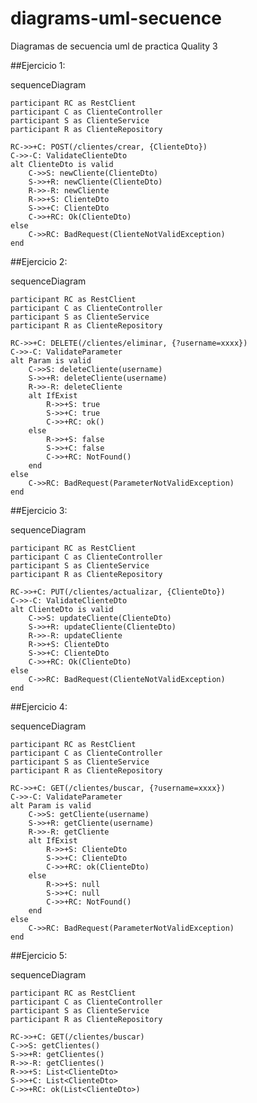 # diagrams-uml-secuence
Diagramas de secuencia uml de practica Quality 3



##Ejercicio 1:

sequenceDiagram

    participant RC as RestClient
    participant C as ClienteController
    participant S as ClienteService
    participant R as ClienteRepository 

    RC->>+C: POST(/clientes/crear, {ClienteDto})
    C->>-C: ValidateClienteDto
    alt ClienteDto is valid
        C->>S: newCliente(ClienteDto)
        S->>+R: newCliente(ClienteDto)
        R->>-R: newCliente
        R->>+S: ClienteDto
        S->>+C: ClienteDto
        C->>+RC: Ok(ClienteDto)
    else
        C->>RC: BadRequest(ClienteNotValidException)
    end


##Ejercicio 2:

sequenceDiagram

    participant RC as RestClient
    participant C as ClienteController
    participant S as ClienteService
    participant R as ClienteRepository 

    RC->>+C: DELETE(/clientes/eliminar, {?username=xxxx})
    C->>-C: ValidateParameter
    alt Param is valid
        C->>S: deleteCliente(username)
        S->>+R: deleteCliente(username)
        R->>-R: deleteCliente
        alt IfExist
            R->>+S: true
            S->>+C: true
            C->>+RC: ok()
        else
            R->>+S: false
            S->>+C: false
            C->>+RC: NotFound()
        end    
    else
        C->>RC: BadRequest(ParameterNotValidException)
    end



##Ejercicio 3:


sequenceDiagram

    participant RC as RestClient
    participant C as ClienteController
    participant S as ClienteService
    participant R as ClienteRepository 

    RC->>+C: PUT(/clientes/actualizar, {ClienteDto})
    C->>-C: ValidateClienteDto
    alt ClienteDto is valid
        C->>S: updateCliente(ClienteDto)
        S->>+R: updateCliente(ClienteDto)
        R->>-R: updateCliente
        R->>+S: ClienteDto
        S->>+C: ClienteDto
        C->>+RC: Ok(ClienteDto)
    else
        C->>RC: BadRequest(ClienteNotValidException)
    end



##Ejercicio 4:

sequenceDiagram

    participant RC as RestClient
    participant C as ClienteController
    participant S as ClienteService
    participant R as ClienteRepository 

    RC->>+C: GET(/clientes/buscar, {?username=xxxx})
    C->>-C: ValidateParameter
    alt Param is valid
        C->>S: getCliente(username)
        S->>+R: getCliente(username)
        R->>-R: getCliente
        alt IfExist
            R->>+S: ClienteDto
            S->>+C: ClienteDto
            C->>+RC: ok(ClienteDto)
        else
            R->>+S: null
            S->>+C: null
            C->>+RC: NotFound()
        end    
    else
        C->>RC: BadRequest(ParameterNotValidException)
    end



##Ejercicio 5:

sequenceDiagram

    participant RC as RestClient
    participant C as ClienteController
    participant S as ClienteService
    participant R as ClienteRepository 

    RC->>+C: GET(/clientes/buscar)
    C->>S: getClientes()
    S->>+R: getClientes()
    R->>-R: getClientes()
    R->>+S: List<ClienteDto>
    S->>+C: List<ClienteDto>
    C->>+RC: ok(List<ClienteDto>)
    
    
    
